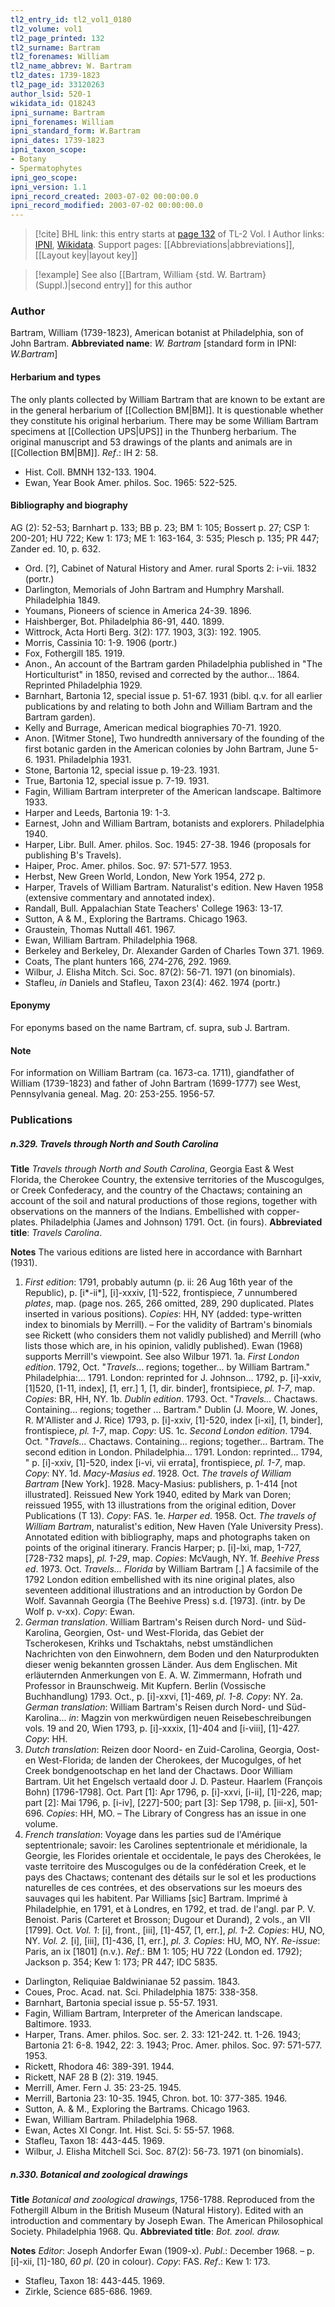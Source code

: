 ```yaml
---
tl2_entry_id: tl2_vol1_0180
tl2_volume: vol1
tl2_page_printed: 132
tl2_surname: Bartram
tl2_forenames: William
tl2_name_abbrev: W. Bartram
tl2_dates: 1739-1823
tl2_page_id: 33120263
author_lsid: 520-1
wikidata_id: Q18243
ipni_surname: Bartram
ipni_forenames: William
ipni_standard_form: W.Bartram
ipni_dates: 1739-1823
ipni_taxon_scope: 
- Botany
- Spermatophytes
ipni_geo_scope: 
ipni_version: 1.1
ipni_record_created: 2003-07-02 00:00:00.0
ipni_record_modified: 2003-07-02 00:00:00.0
---
```


> [!cite] BHL link: this entry starts at [page 132](https://www.biodiversitylibrary.org/page/33120263) of TL-2 Vol. I
> Author links: [IPNI](https://www.ipni.org/a/520-1), [Wikidata](https://www.wikidata.org/wiki/Q18243). Support pages: [[Abbreviations|abbreviations]], [[Layout key|layout key]]

> [!example] See also [[Bartram, William {std. W. Bartram} (Suppl.)|second entry]] for this author

### Author

Bartram, William (1739-1823), American botanist at Philadelphia, son of John Bartram. 
**Abbreviated name**: *W. Bartram* \[standard form in IPNI: *W.Bartram*\]

#### Herbarium and types

The only plants collected by William Bartram that are known to be extant are in the general herbarium of [[Collection BM|BM]]. It is questionable whether they constitute his original herbarium. There may be some William Bartram specimens at [[Collection UPS|UPS]] in the Thunberg herbarium. The original manuscript and 53 drawings of the plants and animals are in [[Collection BM|BM]].
*Ref*.: IH 2: 58.
- Hist. Coll. BMNH 132-133. 1904.
- Ewan, Year Book Amer. philos. Soc. 1965: 522-525.

#### Bibliography and biography

AG (2): 52-53; Barnhart p. 133; BB p. 23; BM 1: 105; Bossert p. 27; CSP 1: 200-201; HU 722; Kew 1: 173; ME 1: 163-164, 3: 535; Plesch p. 135; PR 447; Zander ed. 10, p. 632.
- Ord. \[?\], Cabinet of Natural History and Amer. rural Sports 2: i-vii. 1832 (portr.)
- Darlington, Memorials of John Bartram and Humphry Marshall. Philadelphia 1849.
- Youmans, Pioneers of science in America 24-39. 1896.
- Haishberger, Bot. Philadelphia 86-91, 440. 1899.
- Wittrock, Acta Horti Berg. 3(2): 177. 1903, 3(3): 192. 1905.
- Morris, Cassinia 10: 1-9. 1906 (portr.)
- Fox, Fothergill 185. 1919.
- Anon., An account of the Bartram garden Philadelphia published in "The Horticulturist" in 1850, revised and corrected by the author... 1864. Reprinted Philadelphia 1929.
- Barnhart, Bartonia 12, special issue p. 51-67. 1931 (bibl. q.v. for all earlier publications by and relating to both John and William Bartram and the Bartram garden).
- Kelly and Burrage, American medical biographies 70-71. 1920.
- Anon. \[Witmer Stone\], Two hundredth anniversary of the founding of the first botanic garden in the American colonies by John Bartram, June 5-6. 1931. Philadelphia 1931.
- Stone, Bartonia 12, special issue p. 19-23. 1931.
- True, Bartonia 12, special issue p. 7-19. 1931.
- Fagin, William Bartram interpreter of the American landscape. Baltimore 1933.
- Harper and Leeds, Bartonia 19: 1-3.
- Earnest, John and William Bartram, botanists and explorers. Philadelphia 1940.
- Harper, Libr. Bull. Amer. philos. Soc. 1945: 27-38. 1946 (proposals for publishing B's Travels).
- Haiper, Proc. Amer. philos. Soc. 97: 571-577. 1953.
- Herbst, New Green World, London, New York 1954, 272 p.
- Harper, Travels of William Bartram. Naturalist's edition. New Haven 1958 (extensive commentary and annotated index).
- Randall, Bull. Appalachian State Teachers' College 1963: 13-17.
- Sutton, A & M., Exploring the Bartrams. Chicago 1963.
- Graustein, Thomas Nuttall 461. 1967.
- Ewan, William Bartram. Philadelphia 1968.
- Berkeley and Berkeley, Dr. Alexander Garden of Charles Town 371. 1969.
- Coats, The plant hunters 166, 274-276, 292. 1969.
- Wilbur, J. Elisha Mitch. Sci. Soc. 87(2): 56-71. 1971 (on binomials).
- Stafleu, *in* Daniels and Stafleu, Taxon 23(4): 462. 1974 (portr.)

#### Eponymy

For eponyms based on the name Bartram, cf. supra, sub J. Bartram.

#### Note

For information on William Bartram (ca. 1673-ca. 1711), giandfather of William (1739-1823) and father of John Bartram (1699-1777) see West, Pennsylvania geneal. Mag. 20: 253-255. 1956-57.

### Publications

##### n.329. Travels through North and South Carolina

**Title**
*Travels through North and South Carolina*, Georgia East & West Florida, the Cherokee Country, the extensive territories of the Muscogulges, or Creek Confederacy, and the country of the Chactaws; containing an account of the soil and natural productions of those regions, together with observations on the manners of the Indians. Embellished with copper-plates. Philadelphia (James and Johnson) 1791. Oct. (in fours).
**Abbreviated title**: *Travels Carolina*.

**Notes**
The various editions are listed here in accordance with Barnhart (1931).
1. *First edition*: 1791, probably autumn (p. ii: 26 Aug 16th year of the Republic), p. \[i\*-ii\*\], \[i\]-xxxiv, \[1\]-522, frontispiece, *7* unnumbered *plates*, map. (page nos. 265, 266 omitted, 289, 290 duplicated. Plates inserted in various positions). *Copies*: HH, NY (added: type-written index to binomials by Merrill). – For the validity of Bartram's binomials see Rickett (who considers them not validly published) and Merrill (who lists those which are, in his opinion, validly published). Ewan (1968) supports Merrill's viewpoint. See also Wilbur 1971.
1a. *First London edition*. 1792, Oct. "*Travels*... regions; together... by William Bartram." Philadelphia:... 1791. London: reprinted for J. Johnson... 1792, p. \[i\]-xxiv, \[1\]520, \[1-11, index\], \[1, err.\] 1, \[1, dir. binder\], frontsipiece, *pl. 1-7*, map.
*Copies*: BR, HH, NY.
1b. *Dublin edition*. 1793. Oct. "*Travels...* Chactaws. Containing... regions; together ... Bartram." Dublin (J. Moore, W. Jones, R. M'Allister and J. Rice) 1793, p. \[i\]-xxiv, \[1\]-520, index \[i-xi\], \[1, binder\], frontispiece, *pl. 1-7*, map. *Copy*: US.
1c. *Second London edition*. 1794. Oct. "*Travels...* Chactaws. Containing... regions; together... Bartram. The second edition in London. Philadelphia... 1791. London: reprinted... 1794, " p. \[i\]-xxiv, \[1\]-520, index \[i-vi, vii errata\], frontispiece, *pl. 1-7*, map. *Copy*: NY.
1d. *Macy-Masius ed*. 1928. Oct. *The travels of William Bartram* \[New York\]. 1928. Macy-Masius: publishers, p. 1-414 \[not illustrated\]. Reissued New York 1940, edited by Mark van Doren; reissued 1955, with 13 illustrations from the original edition, Dover Publications (T 13). *Copy*: FAS.
1e. *Harper ed*. 1958. Oct. *The travels of William Bartram*, naturalist's edition, New Haven (Yale University Press). Annotated edition with bibliography, maps and photographs taken on points of the original itinerary. Francis Harper; p. \[i\]-lxi, map, 1-727, \[728-732 maps\], *pl. 1-29*, map. *Copies*: McVaugh, NY.
1f. *Beehive Press ed*. 1973. Oct. *Travels... Florida* by William Bartram \[.\] A facsimile of the 1792 London edition embellished with its nine original plates, also seventeen additional illustrations and an introduction by Gordon De Wolf. Savannah Georgia (The Beehive Press) s.d. \[1973\]. (intr. by De Wolf p. v-xx). *Copy*: Ewan.
2. *German translation*. William Bartram's Reisen durch Nord- und Süd-Karolina, Georgien, Ost- und West-Florida, das Gebiet der Tscherokesen, Krihks und Tschaktahs, nebst umständlichen Nachrichten von den Einwohnern, dem Boden und den Naturprodukten dieser wenig bekannten grossen Länder. Aus dem Englischen. Mit erläuternden Anmerkungen von E. A. W. Zimmermann, Hofrath und Professor in Braunschweig. Mit Kupfern. Berlin (Vossische Buchhandlung) 1793. Oct., p. \[i\]-xxvi, \[1\]-469, *pl. 1-8. Copy*: NY.
2a. *German translation*: William Bartram's Reisen durch Nord- und Süd-Karolina...
*in*: Magzin von merkwürdigen neuen Reisebeschreibungen vols. 19 and 20, Wien 1793, p. \[i\]-xxxix, \[1\]-404 and \[i-viii\], \[1\]-427. *Copy*: HH.
3. *Dutch translation*: Reizen door Noord- en Zuid-Carolina, Georgia, Oost- en West-Florida; de landen der Cherokees, der Mucogulges, of het Creek bondgenootschap en het land der Chactaws. Door William Bartram. Uit het Engelsch vertaald door J. D. Pasteur. Haarlem (François Bohn) \[1796-1798\]. Oct. Part \[1\]: Apr 1796, p. \[i\]-xxvi, \[i-ii\], \[1\]-226, map; part \[2\]: Mai 1796, p. \[i-iv\], \[227\]-500; part \[3\]: Sep 1798, p. \[iii-x\], 501-696. *Copies*: HH, MO. – The Library of Congress has an issue in one volume.
4. *French translation*: Voyage dans les parties sud de l'Amérique septentrionale; savoir: les Carolines septentrionale et méridionale, la Georgie, les Florides orientale et occidentale, le pays des Cherokées, le vaste territoire des Muscogulges ou de la confédération Creek, et le pays des Chactaws; contenant des détails sur le sol et les productions naturelles de ces contrées, et des observations sur les moeurs des sauvages qui les habitent. Par Williams \[sic\] Bartram. Imprimé à Philadelphie, en 1791, et à Londres, en 1792, et trad. de l'angl. par P. V. Benoist. Paris (Carteret et Brosson; Dugour et Durand), 2 vols., an VII \[1799\]. Oct.
*Vol. 1*: \[i\], front., \[iii\], \[1\]-457, \[1, err.\], *pl. 1-2. Copies*: HU, NO, NY.
*Vol. 2.* \[i\], \[iii\], \[1\]-436, \[1, err.\], *pl. 3. Copies*: HU, MO, NY.
*Re-issue*: Paris, an ix \[1801\] (n.v.).
*Ref*.: BM 1: 105; HU 722 (London ed. 1792); Jackson p. 354; Kew 1: 173; PR 447; IDC 5835.
- Darlington, Reliquiae Baldwinianae 52 passim. 1843.
- Coues, Proc. Acad. nat. Sci. Philadelphia 1875: 338-358.
- Barnhart, Bartonia special issue p. 55-57. 1931.
- Fagin, William Bartram, Interpreter of the American landscape. Baltimore. 1933.
- Harper, Trans. Amer. philos. Soc. ser. 2. 33: 121-242. tt. 1-26. 1943; Bartonia 21: 6-8. 1942, 22: 3. 1943; Proc. Amer. philos. Soc. 97: 571-577. 1953.
- Rickett, Rhodora 46: 389-391. 1944.
- Rickett, NAF 28 B (2): 319. 1945.
- Merrill, Amer. Fern J. 35: 23-25. 1945.
- Merrill, Bartonia 23: 10-35. 1945, Chron. bot. 10: 377-385. 1946.
- Sutton, A. & M., Exploring the Bartrams. Chicago 1963.
- Ewan, William Bartram. Philadelphia 1968.
- Ewan, Actes XI Congr. Int. Hist. Sci. 5: 55-57. 1968.
- Stafleu, Taxon 18: 443-445. 1969.
- Wilbur, J. Elisha Mitchell Sci. Soc. 87(2): 56-73. 1971 (on binomials).

##### n.330. Botanical and zoological drawings

**Title**
*Botanical and zoological drawings*, 1756-1788. Reproduced from the Fothergill Album in the British Museum (Natural History). Edited with an introduction and commentary by Joseph Ewan. The American Philosophical Society. Philadelphia 1968. Qu.
**Abbreviated title**: *Bot. zool. draw.*

**Notes**
*Editor*: Joseph Andorfer Ewan (1909-x).
*Publ*.: December 1968. – p. \[i\]-xii, \[1\]-180, *60 pl*. (20 in colour). *Copy*: FAS.
*Ref*.: Kew 1: 173.
- Stafleu, Taxon 18: 443-445. 1969.
- Zirkle, Science 685-686. 1969.

